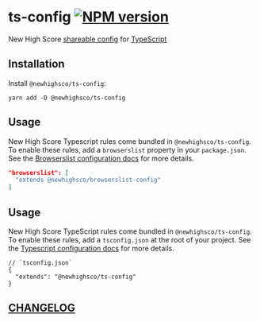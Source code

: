 # ts-config [![NPM version](https://img.shields.io/npm/v/@newhighsco/ts-config.svg)](https://www.npmjs.com/package/@newhighsco/ts-config)

New High Score [shareable config](https://www.typescriptlang.org/docs/handbook/tsconfig-json.html) for [TypeScript](https://www.typescriptlang.org/)

## Installation

Install `@newhighsco/ts-config`:

```
yarn add -D @newhighsco/ts-config
```

## Usage
New High Score Typescript rules come bundled in `@newhighsco/ts-config`. To enable these rules, add a `browserslist` property in your `package.json`. See the [Browserslist configuration docs](https://github.com/browserslist/browserslist#config-file) for more details.

```json
"browserslist": [
  "extends @newhighsco/browserslist-config"
]
```

## Usage
New High Score TypeScript rules come bundled in `@newhighsco/ts-config`. To enable these rules, add a `tsconfig.json` at the root of your project. See the [Typescript configuration docs](https://www.typescriptlang.org/tsconfig/) for more details.

```jsonc
// `tsconfig.json`
{
  "extends": "@newhighsco/ts-config"
}
```

## [CHANGELOG](CHANGELOG.md)
